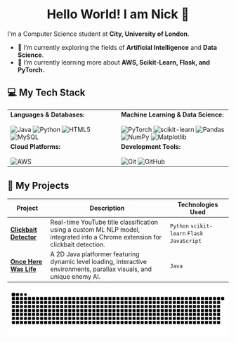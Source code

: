 <h1 align="center">Hello World! I am Nick 👋</h1>


I'm a Computer Science student at **City, University of London**.

- 🔭 I’m currently exploring the fields of **Artificial Intelligence** and **Data Science**.
- 🌱 I’m currently learning more about **AWS, Scikit-Learn, Flask, and PyTorch.**


## 💻 My Tech Stack

<table>
  <tr>
    <td valign="top" width="50%">
      <strong>Languages & Databases:</strong><br><br>
      <img alt="Java" src="https://img.shields.io/badge/Java-%23ED8B00.svg?style=for-the-badge&logo=openjdk&logoColor=white"/>
      <img alt="Python" src="https://img.shields.io/badge/Python-3670A0?style=for-the-badge&logo=python&logoColor=ffdd54"/>
      <img alt="HTML5" src="https://img.shields.io/badge/HTML5-%23E34F26.svg?style=for-the-badge&logo=html5&logoColor=white"/>
      <img alt="MySQL" src="https://img.shields.io/badge/MySQL-4479A1.svg?style=for-the-badge&logo=mysql&logoColor=white"/>
    </td>
    <td valign="top" width="50%">
      <strong>Machine Learning & Data Science:</strong><br><br>
      <img alt="PyTorch" src="https://img.shields.io/badge/PyTorch-%23EE4C2C.svg?style=for-the-badge&logo=PyTorch&logoColor=white"/>
      <img alt="scikit-learn" src="https://img.shields.io/badge/scikit--learn-%23F7931E.svg?style=for-the-badge&logo=scikit-learn&logoColor=white"/>
      <img alt="Pandas" src="https://img.shields.io/badge/Pandas-150458.svg?style=for-the-badge&logo=pandas&logoColor=white"/>
      <img alt="NumPy" src="https://img.shields.io/badge/numpy-%23013243.svg?style=for-the-badge&logo=numpy&logoColor=white"/>
      <img alt="Matplotlib" src="https://img.shields.io/badge/Matplotlib-%23ffffff.svg?style=for-the-badge&logo=Matplotlib&logoColor=black"/>
    </td>
  </tr>
  <tr>
    <td valign="top" width="50%">
      <strong>Cloud Platforms:</strong><br><br>
      <img alt="AWS" src="https://img.shields.io/badge/AWS-%23FF9900.svg?style=for-the-badge&logo=amazon-aws&logoColor=white"/>
      <!-- <img alt="Google Cloud" src="https://img.shields.io/badge/GoogleCloud-%234285F4.svg?style=for-the-badge&logo=google-cloud&logoColor=white"/> -->
    </td>
    <td valign="top" width="50%">
      <strong>Development Tools:</strong><br><br>
      <img alt="Git" src="https://img.shields.io/badge/Git-%23F05033.svg?style=for-the-badge&logo=git&logoColor=white"/>
      <img alt="GitHub" src="https://img.shields.io/badge/GitHub-181717?style=for-the-badge&logo=github&logoColor=white"/>
    </td>
  </tr>
</table>


<!-- ### 📊 My GitHub Stats

<p align="center">
  <img src="https://github-readme-stats.vercel.app/api?username=NikitaBryndak&show_icons=true&theme=tokyonight&hide_border=true&count_private=true" alt="Nick's GitHub Stats" />
  <img src="https://github-readme-stats.vercel.app/api/top-langs/?username=NikitaBryndak&layout=compact&theme=tokyonight&hide_border=true" alt="Nick's Top Languages" />
</p> 
 -->


## 📄 My Projects

| Project                                                                            | Description                                                                                                                     | Technologies Used                                    |
| ---------------------------------------------------------------------------------- | ------------------------------------------------------------------------------------------------------------------------------- | ---------------------------------------------------- |
| **[Clickbait Detector](https://github.com/NikitaBryndak/clickbait-detector)** | Real-time YouTube title classification using a custom ML NLP model, integrated into a Chrome extension for clickbait detection. | `Python` `scikit-learn` `Flask` `JavaScript` |
| **[Once Here Was Life](https://github.com/NikitaBryndak/howl-java-game)**           | A 2D Java platformer featuring dynamic level loading, interactive environments, parallax visuals, and unique enemy AI.          | `Java`                                               |



<picture>
  <source media="(prefers-color-scheme: dark)" srcset="https://raw.githubusercontent.com/NikitaBryndak/NikitaBryndak/output/github-snake-dark.svg" />
  <source media="(prefers-color-scheme: light)" srcset="https://raw.githubusercontent.com/NikitaBryndak/NikitaBryndak/output/github-snake.svg" />
  <img alt="github-snake" src="https://raw.githubusercontent.com/NikitaBryndak/NikitaBryndak/output/github-snake.svg" />
</picture>



